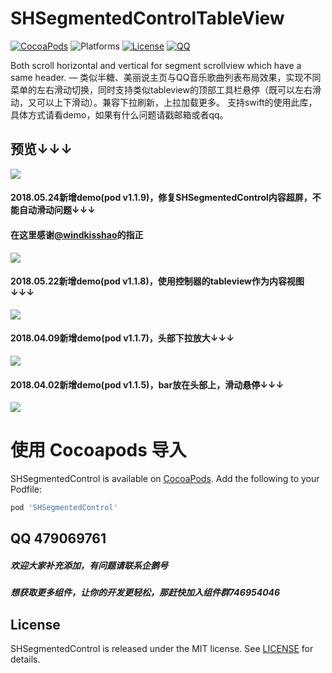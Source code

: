 # SHSegmentedControlTableView

[![CocoaPods](https://img.shields.io/badge/pod-v1.1.9-cyan.svg)](https://github.com/HatsuneMikuV/SHSegmentedControlTableView/tree/1.1.9)
![Platforms](https://img.shields.io/badge/platforms-iOS-orange.svg)
[![License](https://img.shields.io/badge/license-MIT-green.svg)](https://github.com/HatsuneMikuV/SHSegmentedControlTableView/blob/master/LICENSE)
[![QQ](https://img.shields.io/badge/QQ-@HatsuneMiku-blue.svg)](https://github.com/HatsuneMikuV/SHSegmentedControlTableView/blob/master/README.md#qq-479069761)


Both scroll horizontal and vertical for segment scrollview which have a same header. — 类似半糖、美丽说主页与QQ音乐歌曲列表布局效果，实现不同菜单的左右滑动切换，同时支持类似tableview的顶部工具栏悬停（既可以左右滑动，又可以上下滑动）。兼容下拉刷新，上拉加载更多。 支持swift的使用此库，具体方式请看demo，如果有什么问题请戳邮箱或者qq。

## 预览↓↓↓

![](https://github.com/HatsuneMikuV/SHSegmentedControlTableView/blob/master/snow.gif)

#### 2018.05.24新增demo(pod v1.1.9)，修复SHSegmentedControl内容超屏，不能自动滑动问题↓↓↓
#### 在这里感谢[@windkisshao](https://github.com/windkisshao)的指正
![](https://github.com/HatsuneMikuV/SHSegmentedControlTableView/blob/master/SHSegmentedControl_fixbug.gif)

#### 2018.05.22新增demo(pod v1.1.8)，使用控制器的tableview作为内容视图↓↓↓
![](https://github.com/HatsuneMikuV/SHSegmentedControlTableView/blob/master/ChildVC.gif)

#### 2018.04.09新增demo(pod v1.1.7)，头部下拉放大↓↓↓
![](https://github.com/HatsuneMikuV/SHSegmentedControlTableView/blob/master/headerScale.gif)

#### 2018.04.02新增demo(pod v1.1.5)，bar放在头部上，滑动悬停↓↓↓
![](https://github.com/HatsuneMikuV/SHSegmentedControlTableView/blob/master/header_bar_stop.gif)


# 使用 Cocoapods 导入
SHSegmentedControl is available on [CocoaPods](http://cocoapods.org).  Add the following to your Podfile:

```ruby
pod 'SHSegmentedControl'
```



## QQ 479069761

##### 欢迎大家补充添加，有问题请联系企鹅号
##### 想获取更多组件，让你的开发更轻松，那赶快加入组件群746954046

## License

SHSegmentedControl is released under the MIT license. See [LICENSE](https://github.com/HatsuneMikuV/SHSegmentedControlTableView/blob/master/LICENSE) for details.

